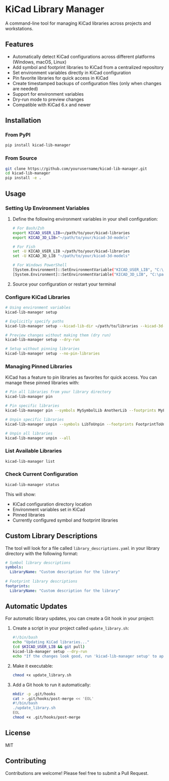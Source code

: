 # KiCad Library Manager

A command-line tool for managing KiCad libraries across projects and workstations.

## Features

- Automatically detect KiCad configurations across different platforms (Windows, macOS, Linux)
- Add symbol and footprint libraries to KiCad from a centralized repository
- Set environment variables directly in KiCad configuration
- Pin favorite libraries for quick access in KiCad
- Create timestamped backups of configuration files (only when changes are needed)
- Support for environment variables
- Dry-run mode to preview changes
- Compatible with KiCad 6.x and newer

## Installation

### From PyPI

```bash
pip install kicad-lib-manager
```

### From Source

```bash
git clone https://github.com/yourusername/kicad-lib-manager.git
cd kicad-lib-manager
pip install -e .
```

## Usage

### Setting Up Environment Variables

1. Define the following environment variables in your shell configuration:

   ```bash
   # For Bash/Zsh
   export KICAD_USER_LIB=~/path/to/your/kicad-libraries
   export KICAD_3D_LIB="~/path/to/your/kicad-3d-models"
   
   # For Fish
   set -U KICAD_USER_LIB ~/path/to/your/kicad-libraries
   set -U KICAD_3D_LIB "~/path/to/your/kicad-3d-models"
   
   # For Windows PowerShell
   [System.Environment]::SetEnvironmentVariable("KICAD_USER_LIB", "C:\path\to\your\kicad-libraries", "User")
   [System.Environment]::SetEnvironmentVariable("KICAD_3D_LIB", "C:\path\to\your\kicad-3d-models", "User")
   ```

2. Source your configuration or restart your terminal

### Configure KiCad Libraries

```bash
# Using environment variables
kicad-lib-manager setup

# Explicitly specify paths
kicad-lib-manager setup --kicad-lib-dir ~/path/to/libraries --kicad-3d-dir ~/path/to/3d-models

# Preview changes without making them (dry run)
kicad-lib-manager setup --dry-run

# Setup without pinning libraries
kicad-lib-manager setup --no-pin-libraries
```

### Managing Pinned Libraries

KiCad has a feature to pin libraries as favorites for quick access. You can manage these pinned libraries with:

```bash
# Pin all libraries from your library directory
kicad-lib-manager pin

# Pin specific libraries
kicad-lib-manager pin --symbols MySymbolLib AnotherLib --footprints MyFootprintLib

# Unpin specific libraries
kicad-lib-manager unpin --symbols LibToUnpin --footprints FootprintToUnpin

# Unpin all libraries
kicad-lib-manager unpin --all
```

### List Available Libraries

```bash
kicad-lib-manager list
```

### Check Current Configuration

```bash
kicad-lib-manager status
```

This will show:
- KiCad configuration directory location
- Environment variables set in KiCad
- Pinned libraries
- Currently configured symbol and footprint libraries

## Custom Library Descriptions

The tool will look for a file called `library_descriptions.yaml` in your library directory with the following format:

```yaml
# Symbol library descriptions
symbols:
  LibraryName: "Custom description for the library"
  
# Footprint library descriptions
footprints:
  LibraryName: "Custom description for the library"
```

## Automatic Updates

For automatic library updates, you can create a Git hook in your project:

1. Create a script in your project called `update_library.sh`:

   ```bash
   #!/bin/bash
   echo "Updating KiCad libraries..."
   (cd $KICAD_USER_LIB && git pull)
   kicad-lib-manager setup --dry-run
   echo "If the changes look good, run 'kicad-lib-manager setup' to apply them."
   ```

2. Make it executable:

   ```bash
   chmod +x update_library.sh
   ```

3. Add a Git hook to run it automatically:

   ```bash
   mkdir -p .git/hooks
   cat > .git/hooks/post-merge << 'EOL'
   #!/bin/bash
   ./update_library.sh
   EOL
   chmod +x .git/hooks/post-merge
   ```

## License

MIT

## Contributing

Contributions are welcome! Please feel free to submit a Pull Request.
